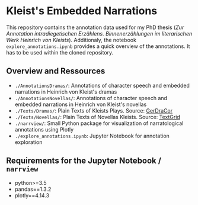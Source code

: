 # Kleist's Embedded Narrations
This repository contains the annotation data used for my PhD thesis
(*Zur Annotation intradiegetischen Erzählens. Binnenerzählungen im literarischen Werk Heinrich von Kleists*).
Additionaly, the notebook `explore_annotations.ipynb` provides a quick overview of the annotations.
It has to be used within the cloned repository.

## Overview and Ressources
- `./AnnotationsDramas/`: Annotations of character speech and embedded narrations in Heinrich von Kleist's dramas
- `./AnnotationsNovellas/`: Annotations of character speech and embedded narrations in Heinrich von Kleist's novellas
- `./Texts/Dramas/`: Plain Texts of Kleists Plays. Source: [GerDraCor](https://dracor.org/ger)
- `./Texts/Novellas/`: Plain Texts of Novellas Kleists. Source: [TextGrid](https://textgrid.de/de/digitale-bibliothek)
- `./narrview/`: Small Python package for visualization of narratological annotations using Plotly
- `./explore_annotations.ipynb`: Jupyter Notebook for annotation exploration


## Requirements for the Jupyter Notebook / `narrview`
- python>=3.5
- pandas==1.3.2
- plotly==4.14.3